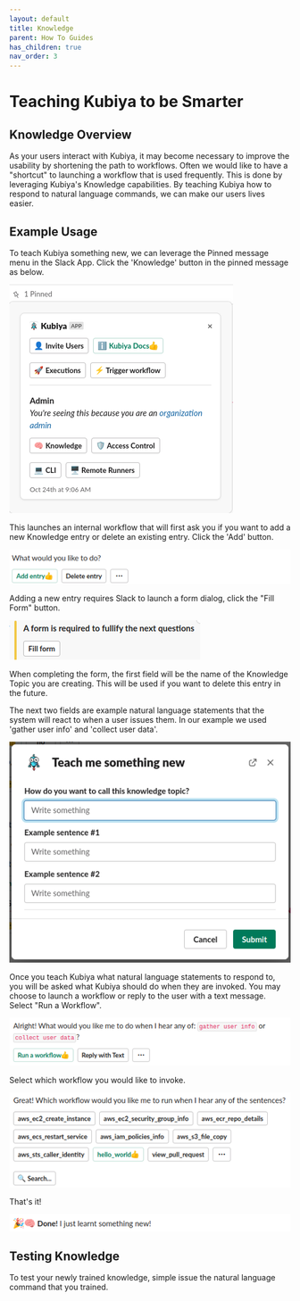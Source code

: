 ```yaml
---
layout: default
title: Knowledge
parent: How To Guides
has_children: true
nav_order: 3
---
```

# Teaching Kubiya to be Smarter

## Knowledge Overview

As your users interact with Kubiya, it may become necessary to improve the usability by shortening the path to workflows.  Often we would like to have a "shortcut" to launching a workflow that is used frequently.  This is done by leveraging Kubiya's Knowledge capabilities.  By teaching Kubiya how to respond to natural language commands, we can make our users lives easier.

## Example Usage

To teach Kubiya something new, we can leverage the Pinned message menu in the Slack App.  Click the 'Knowledge' button in the pinned message as below.

![](../images/know-pinned.png)

This launches an internal workflow that will first ask you if you want to add a new Knowledge entry or delete an existing entry.  Click the 'Add' button.

![](../images/know-add.png)

Adding a new entry requires Slack to launch a form dialog, click the "Fill Form" button.

![](../images/know-fillform.png)

When completing the form, the first field will be the name of the Knowledge Topic you are creating.  This will be used if you want to delete this entry in the future.

The next two fields are example natural language statements that the system will react to when a user issues them.  In our example we used 'gather user info' and 'collect user data'.

![](../images/know-form.png)

Once you teach Kubiya what natural language statements to respond to, you will be asked what Kubiya should do when they are invoked.  You may choose to launch a workflow or reply to the user with a text message.  Select "Run a Workflow".

![](../images/know-workflow.png)

Select which workflow you would like to invoke.

![](../images/know-select.png)

That's it!

![](../images/know-done.png)

## Testing Knowledge

To test your newly trained knowledge, simple issue the natural language command that you trained.




